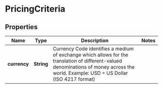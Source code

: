 
# PricingCriteria

## Properties
Name | Type | Description | Notes
------------ | ------------- | ------------- | -------------
**currency** | **String** | Currency Code identifies a medium of exchange which allows for the translation of different-valued denominations of money across the world. Example:  USD &#x3D; US Dollar  (ISO 4217 format) | 



